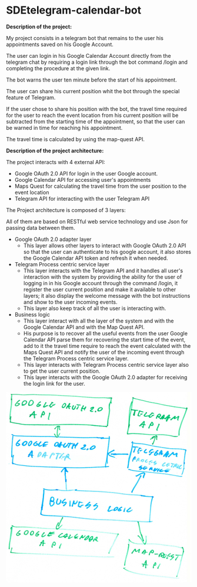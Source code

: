# SDEtelegram-calendar-bot
**Description of the project:**

My project consists in a telegram bot that remains to the user his appointments saved on his Google Account.

The user can login in his Google Calendar Account directly from the telegram chat by requiring a login link through the bot command /login and completing the procedure at the given link.

The bot warns the user ten minute before the start of his appointment.

The user can share his current position whit the bot through the special feature of Telegram.

If the user chose to share his position with the bot, the travel time required for the user to reach the event location from his current position will be subtracted from the starting time of the appointment, so that the user can be warned in time for reaching his appointment.

The travel time is calculated by using the map-quest API.

**Description of the project architecture:**

The project interacts with 4 external API:

- Google OAuth 2.0 API for login in the user Google account.
- Google Calendar API for accessing user&#39;s appointments
- Maps Quest for calculating the travel time from the user position to the event location
- Telegram API for interacting with the user Telegram API

The Project architecture is composed of 3 layers:

All of them are based on RESTful web service technology and use Json for passing data between them.

- Google OAuth 2.0 adapter layer
  - This layer allows other layers to interact with Google OAuth 2.0 API so that the user can authenticate to his google account, it also stores the Google Calendar API token and refresh it when needed.
- Telegram Process centric service layer
  - This layer interacts with the Telegram API and it handles all user&#39;s interaction with the system by providing the ability for the user of logging in in his Google account through the command /login, it register the user current position and make it available to other layers; it also display the welcome message with the bot instructions and show to the user incoming events.
  - This layer also keep track of all the user is interacting with.
- Business logic
  - This layer interact with all the layer of the system and with the Google Calendar API and with the Map Quest API.
  - His purpose is to recover all the useful events from the user Google Calendar API parse them for recovering the start time of the event, add to it the travel time require to reach the event calculated with the Maps Quest API and notify the user of the incoming event through the Telegram Process centric service layer.
  - This layer interacts with Telegram Process centric service layer also to get the user current position.
  - This layer interacts with the Google OAuth 2.0 adapter for receiving the login link for the user.

![picture](architectureImg.jpg)

